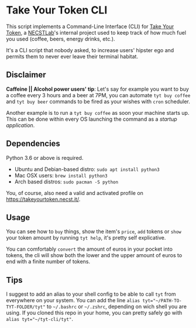 # Take Your Token CLI
This script implements a Command-Line Interface (CLI) for [Take Your Token](https://takeyourtoken.necst.it/), a [NECSTLab](https://necst.it/)'s internal project used to keep track of how much fuel you used (coffee, beers, energy drinks, etc.).

It's a CLI script that nobody asked, to increase users' hipster ego and permits them to never ever leave their terminal habitat.

## Disclaimer
**Caffeine || Alcohol power users' tip**: Let's say for example you want to buy a coffee every 3 hours and a beer at 7PM, you can automate `tyt buy coffee` and `tyt buy beer` commands to be fired as your wishes with `cron` scheduler.

Another example is to run a `tyt buy coffee` as soon your machine starts up. This can be done within every OS launching the command as a *startup application*.

## Dependencies
Python 3.6 or above is required.
- Ubuntu and Debian-based distro: `sudo apt install python3`
- Mac OSX users: `brew install python3`
- Arch based distros: `sudo pacman -S python`

You, of course, also need a valid and activated profile on <https://takeyourtoken.necst.it/>.
 
## Usage
You can see how to `buy` things, show the item's `price`, `add` tokens or `show` your token amount by running `tyt help`, it's pretty self explicative.

You can comfortably `convert` the amount of euros in your pocket into tokens, the cli will show both the lower and the upper amount of euros to end with a finite number of tokens.

## Tips
I suggest to add an alias to your shell config to be able to call `tyt` from everywhere on your system.
You can add the line `alias tyt="~/PATH-TO-TYT-FOLDER/tyt"` to `~/.bashrc` or `~/.zshrc`, depending on wich shell you are using.
If you cloned this repo in your home, you can pretty safely go with `alias tyt="~/tyt-cli/tyt"`.
